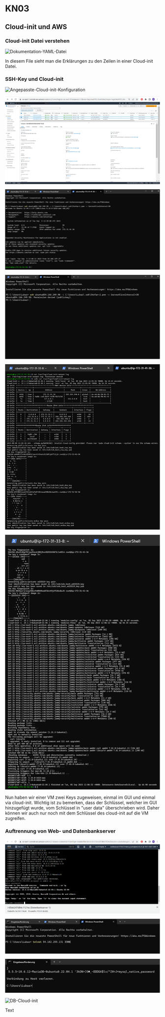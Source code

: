 # KN03

## Cloud-init und AWS

### Cloud-init Datei verstehen

![Dokumentation-YAML-Datei](cloud-init.yaml)

In diesem File sieht man die Erklärungen zu den Zeilen in einer Cloud-init Datei.

### SSH-Key und Cloud-init

![Angepasste-Cloud-init-Konfiguration](cloud-init-mit-Key-1.yaml)

![image](Instanz-mit-Key2.png)

![image](Key1-success.png)

![image](Key2-failed.png)

![image](Cloud-Init-Log1.png)

![image](Cloud-Init-Log2.png)

Nun haben wir einer VM zwei Keys zugeweisen, einmal im GUI und einmal via cloud-init.
Wichtig ist zu bemerken, dass der Schlüssel, welcher im GUI hinzugefügt wurde, vom Schlüssel in "user data" überschrieben wird.
Daher können wir auch nur noch mit dem Schlüssel des cloud-init auf die VM zugreifen.

### Auftrennung von Web- und Datenbankserver

![image](DB-Server-Screen1.png)

![image](DB-Server-Screen3.png)

![image](DB-Server-Screen2.png)

![DB-Cloud-init](cloud-init-db.yaml)

Text
